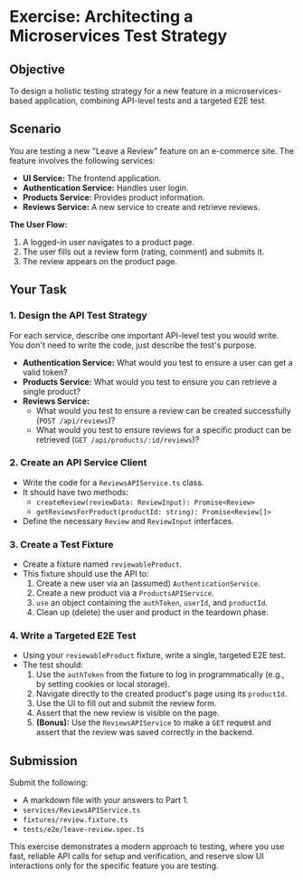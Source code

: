 # Exercise: Architecting a Microservices Test Strategy

## Objective

To design a holistic testing strategy for a new feature in a microservices-based application, combining API-level tests and a targeted E2E test.

## Scenario

You are testing a new "Leave a Review" feature on an e-commerce site. The feature involves the following services:
-   **UI Service:** The frontend application.
-   **Authentication Service:** Handles user login.
-   **Products Service:** Provides product information.
-   **Reviews Service:** A new service to create and retrieve reviews.

**The User Flow:**
1.  A logged-in user navigates to a product page.
2.  The user fills out a review form (rating, comment) and submits it.
3.  The review appears on the product page.

## Your Task

### 1. Design the API Test Strategy

For each service, describe one important API-level test you would write. You don't need to write the code, just describe the test's purpose.

-   **Authentication Service:** What would you test to ensure a user can get a valid token?
-   **Products Service:** What would you test to ensure you can retrieve a single product?
-   **Reviews Service:**
    -   What would you test to ensure a review can be created successfully (`POST /api/reviews`)?
    -   What would you test to ensure reviews for a specific product can be retrieved (`GET /api/products/:id/reviews`)?

### 2. Create an API Service Client

-   Write the code for a `ReviewsAPIService.ts` class.
-   It should have two methods:
    -   `createReview(reviewData: ReviewInput): Promise<Review>`
    -   `getReviewsForProduct(productId: string): Promise<Review[]>`
-   Define the necessary `Review` and `ReviewInput` interfaces.

### 3. Create a Test Fixture

-   Create a fixture named `reviewableProduct`.
-   This fixture should use the API to:
    1.  Create a new user via an (assumed) `AuthenticationService`.
    2.  Create a new product via a `ProductsAPIService`.
    3.  `use` an object containing the `authToken`, `userId`, and `productId`.
    4.  Clean up (delete) the user and product in the teardown phase.

### 4. Write a Targeted E2E Test

-   Using your `reviewableProduct` fixture, write a single, targeted E2E test.
-   The test should:
    1.  Use the `authToken` from the fixture to log in programmatically (e.g., by setting cookies or local storage).
    2.  Navigate directly to the created product's page using its `productId`.
    3.  Use the UI to fill out and submit the review form.
    4.  Assert that the new review is visible on the page.
    5.  **(Bonus):** Use the `ReviewsAPIService` to make a `GET` request and assert that the review was saved correctly in the backend.

## Submission

Submit the following:
-   A markdown file with your answers to Part 1.
-   `services/ReviewsAPIService.ts`
-   `fixtures/review.fixture.ts`
-   `tests/e2e/leave-review.spec.ts`

This exercise demonstrates a modern approach to testing, where you use fast, reliable API calls for setup and verification, and reserve slow UI interactions only for the specific feature you are testing.